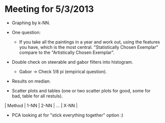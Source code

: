 Meeting for 5/3/2013
====================
* Graphing by k-NN.
* One question:
    * If you take all the paintings in a year and work out, using the features you have, which is the most central. "Statistically Chosen Exemplar" compare to the "Artistically Chosen Exemplar".
* Double check on steerable and gabor filters into histogram.
    * Gabor -> Check 1/8 pi (empirical question).
* Results on median.


* Scatter plots and tables (one or two scatter plots for good, some for bad, table for all restuls).

| Method | 1-NN | 2-NN | ... | X-NN |


* PCA looking at for "stick everything together" option :)
